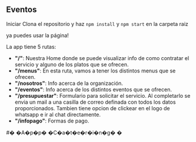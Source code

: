 ##  Eventos


Iniciar
Clona el repositorio y haz `npm install` y `npm start` en la carpeta raiz


ya puedes usar la página!



La app tiene 5 rutas:

 - **"/"**: Nuestra Home donde se puede visualizar info de como contratar el servicio y alguno de los platos que se ofrecen.
 - **"/menus"**: En esta ruta, vamos a tener los distintos menus que se ofrecen.
 - **"/nosotros"**: Info acerca de la organización.
  - **"/eventos"**: Info acerca de los distintos eventos que se ofrecen.
 - **"/presupuestar"**: Formulario para solicitar el servicio. Al completarlo se envia un mail a una casilla de correo definada con todos los datos proporcionados. Tambien tiene opcion de clickear en el logo de whatsapp e ir al chat directamente.
  - **"/infopago"**: Formas de pago.




#� �A�p�p� �C�a�t�e�r�i�n�g� �

